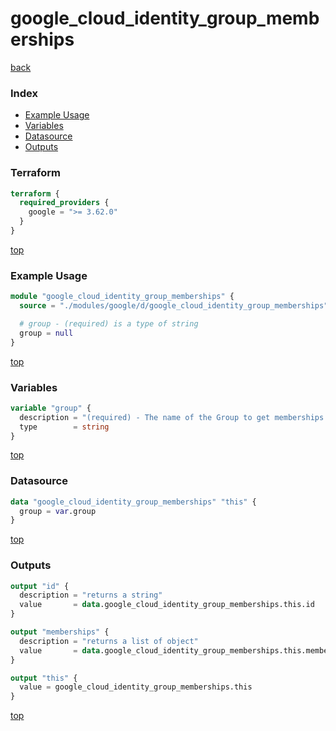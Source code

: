 # google_cloud_identity_group_memberships

[back](../google.md)

### Index

- [Example Usage](#example-usage)
- [Variables](#variables)
- [Datasource](#datasource)
- [Outputs](#outputs)

### Terraform

```terraform
terraform {
  required_providers {
    google = ">= 3.62.0"
  }
}
```

[top](#index)

### Example Usage

```terraform
module "google_cloud_identity_group_memberships" {
  source = "./modules/google/d/google_cloud_identity_group_memberships"

  # group - (required) is a type of string
  group = null
}
```

[top](#index)

### Variables

```terraform
variable "group" {
  description = "(required) - The name of the Group to get memberships from."
  type        = string
}
```

[top](#index)

### Datasource

```terraform
data "google_cloud_identity_group_memberships" "this" {
  group = var.group
}
```

[top](#index)

### Outputs

```terraform
output "id" {
  description = "returns a string"
  value       = data.google_cloud_identity_group_memberships.this.id
}

output "memberships" {
  description = "returns a list of object"
  value       = data.google_cloud_identity_group_memberships.this.memberships
}

output "this" {
  value = google_cloud_identity_group_memberships.this
}
```

[top](#index)